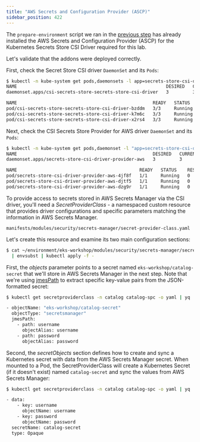 ```yaml
---
title: "AWS Secrets and Configuration Provider (ASCP)"
sidebar_position: 422
---
```


The `prepare-environment` script we ran in the [previous step](./index.md) has already installed the AWS Secrets and Configuration Provider (ASCP) for the Kubernetes Secrets Store CSI Driver required for this lab.

Let's validate that the addons were deployed correctly.

First, check the Secret Store CSI driver `DaemonSet` and its `Pods`:

```bash
$ kubectl -n kube-system get pods,daemonsets -l app=secrets-store-csi-driver
NAME                                                        DESIRED   CURRENT   READY   UP-TO-DATE   AVAILABLE   NODE SELECTOR            AGE
daemonset.apps/csi-secrets-store-secrets-store-csi-driver   3         3         3       3            3           kubernetes.io/os=linux   3m57s

NAME                                                   READY   STATUS    RESTARTS   AGE
pod/csi-secrets-store-secrets-store-csi-driver-bzddm   3/3     Running   0          3m57s
pod/csi-secrets-store-secrets-store-csi-driver-k7m6c   3/3     Running   0          3m57s
pod/csi-secrets-store-secrets-store-csi-driver-x2rs4   3/3     Running   0          3m57s
```

Next, check the CSI Secrets Store Provider for AWS driver `DaemonSet` and its `Pods`:

```bash
$ kubectl -n kube-system get pods,daemonset -l "app=secrets-store-csi-driver-provider-aws"
NAME                                                   DESIRED   CURRENT   READY   UP-TO-DATE   AVAILABLE   NODE SELECTOR            AGE
daemonset.apps/secrets-store-csi-driver-provider-aws   3         3         3       3            3           kubernetes.io/os=linux   2m3s

NAME                                              READY   STATUS    RESTARTS   AGE
pod/secrets-store-csi-driver-provider-aws-4jf8f   1/1     Running   0          2m2s
pod/secrets-store-csi-driver-provider-aws-djtf5   1/1     Running   0          2m2s
pod/secrets-store-csi-driver-provider-aws-dzg9r   1/1     Running   0          2m2s
```

To provide access to secrets stored in AWS Secrets Manager via the CSI driver, you'll need a _SecretProviderClass_ - a namespaced custom resource that provides driver configurations and specific parameters matching the information in AWS Secrets Manager.

```file
manifests/modules/security/secrets-manager/secret-provider-class.yaml
```

Let's create this resource and examine its two main configuration sections:

```bash
$ cat ~/environment/eks-workshop/modules/security/secrets-manager/secret-provider-class.yaml \
  | envsubst | kubectl apply -f -
```

First, the _objects_ parameter points to a secret named `eks-workshop/catalog-secret` that we'll store in AWS Secrets Manager in the next step. Note that we're using [jmesPath](https://jmespath.org/) to extract specific key-value pairs from the JSON-formatted secret:

```bash
$ kubectl get secretproviderclass -n catalog catalog-spc -o yaml | yq '.spec.parameters.objects'

- objectName: "eks-workshop/catalog-secret"
  objectType: "secretsmanager"
  jmesPath:
    - path: username
      objectAlias: username
    - path: password
      objectAlias: password
```

Second, the _secretObjects_ section defines how to create and sync a Kubernetes secret with data from the AWS Secrets Manager secret. When mounted to a Pod, the SecretProviderClass will create a Kubernetes Secret (if it doesn't exist) named `catalog-secret` and sync the values from AWS Secrets Manager:

```bash
$ kubectl get secretproviderclass -n catalog catalog-spc -o yaml | yq '.spec.secretObjects'

- data:
    - key: username
      objectName: username
    - key: password
      objectName: password
  secretName: catalog-secret
  type: Opaque
```
